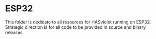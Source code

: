 # ESP32

This folder is dedicate to all resources for HASviolet running on ESP32. 
Strategic direction is for all code to be provided in source and binary releases